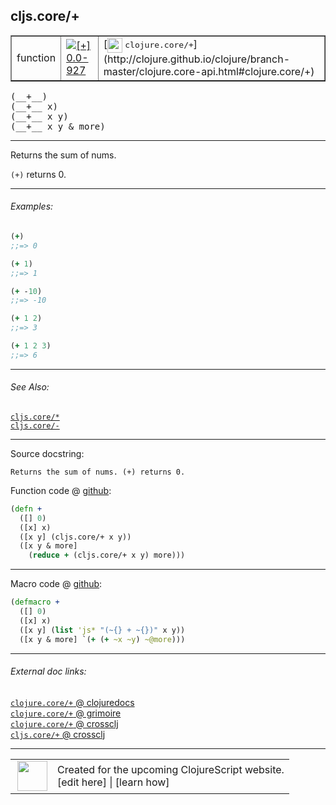## cljs.core/+



 <table border="1">
<tr>
<td>function</td>
<td><a href="https://github.com/cljsinfo/cljs-api-docs/tree/0.0-927"><img valign="middle" alt="[+] 0.0-927" title="Added in 0.0-927" src="https://img.shields.io/badge/+-0.0--927-lightgrey.svg"></a> </td>
<td>
[<img height="24px" valign="middle" src="http://i.imgur.com/1GjPKvB.png"> <samp>clojure.core/+</samp>](http://clojure.github.io/clojure/branch-master/clojure.core-api.html#clojure.core/+)
</td>
</tr>
</table>


 <samp>
(__+__)<br>
</samp>
 <samp>
(__+__ x)<br>
</samp>
 <samp>
(__+__ x y)<br>
</samp>
 <samp>
(__+__ x y & more)<br>
</samp>

---

Returns the sum of nums.

`(+)` returns 0.

---

###### Examples:

```clj
(+)
;;=> 0

(+ 1)
;;=> 1

(+ -10)
;;=> -10

(+ 1 2)
;;=> 3

(+ 1 2 3)
;;=> 6
```

---

###### See Also:

[`cljs.core/*`](cljs.core_STAR.md)<br>
[`cljs.core/-`](cljs.core_-.md)<br>

---


Source docstring:

```
Returns the sum of nums. (+) returns 0.
```


Function code @ [github](https://github.com/clojure/clojurescript/blob/r1835/src/cljs/cljs/core.cljs#L1371-L1377):

```clj
(defn +
  ([] 0)
  ([x] x)
  ([x y] (cljs.core/+ x y))
  ([x y & more]
    (reduce + (cljs.core/+ x y) more)))
```

<!--
Repo - tag - source tree - lines:

 <pre>
clojurescript @ r1835
└── src
    └── cljs
        └── cljs
            └── <ins>[core.cljs:1371-1377](https://github.com/clojure/clojurescript/blob/r1835/src/cljs/cljs/core.cljs#L1371-L1377)</ins>
</pre>

-->

---

Macro code @ [github](https://github.com/clojure/clojurescript/blob/r1835/src/clj/cljs/core.clj#L269-L273):

```clj
(defmacro +
  ([] 0)
  ([x] x)
  ([x y] (list 'js* "(~{} + ~{})" x y))
  ([x y & more] `(+ (+ ~x ~y) ~@more)))
```

<!--
Repo - tag - source tree - lines:

 <pre>
clojurescript @ r1835
└── src
    └── clj
        └── cljs
            └── <ins>[core.clj:269-273](https://github.com/clojure/clojurescript/blob/r1835/src/clj/cljs/core.clj#L269-L273)</ins>
</pre>
-->

---


###### External doc links:

[`clojure.core/+` @ clojuredocs](http://clojuredocs.org/clojure.core/+)<br>
[`clojure.core/+` @ grimoire](http://conj.io/store/v1/org.clojure/clojure/1.7.0-beta3/clj/clojure.core/%2B/)<br>
[`clojure.core/+` @ crossclj](http://crossclj.info/fun/clojure.core/%2B.html)<br>
[`cljs.core/+` @ crossclj](http://crossclj.info/fun/cljs.core.cljs/%2B.html)<br>

---

 <table>
<tr><td>
<img valign="middle" align="right" width="48px" src="http://i.imgur.com/Hi20huC.png">
</td><td>
Created for the upcoming ClojureScript website.<br>
[edit here] | [learn how]
</td></tr></table>

[edit here]:https://github.com/cljsinfo/cljs-api-docs/blob/master/cljsdoc/cljs.core_PLUS.cljsdoc
[learn how]:https://github.com/cljsinfo/cljs-api-docs/wiki/cljsdoc-files

<!--

This information was too distracting to show to readers, but I'll leave it
commented here since it is helpful to:

- pretty-print the data used to generate this document
- and show how to retrieve that data



The API data for this symbol:

```clj
{:description "Returns the sum of nums.\n\n`(+)` returns 0.",
 :ns "cljs.core",
 :name "+",
 :signature ["[]" "[x]" "[x y]" "[x y & more]"],
 :history [["+" "0.0-927"]],
 :type "function",
 :related ["cljs.core/*" "cljs.core/-"],
 :full-name-encode "cljs.core_PLUS",
 :source {:code "(defn +\n  ([] 0)\n  ([x] x)\n  ([x y] (cljs.core/+ x y))\n  ([x y & more]\n    (reduce + (cljs.core/+ x y) more)))",
          :title "Function code",
          :repo "clojurescript",
          :tag "r1835",
          :filename "src/cljs/cljs/core.cljs",
          :lines [1371 1377]},
 :extra-sources [{:code "(defmacro +\n  ([] 0)\n  ([x] x)\n  ([x y] (list 'js* \"(~{} + ~{})\" x y))\n  ([x y & more] `(+ (+ ~x ~y) ~@more)))",
                  :title "Macro code",
                  :repo "clojurescript",
                  :tag "r1835",
                  :filename "src/clj/cljs/core.clj",
                  :lines [269 273]}],
 :examples [{:id "650668",
             :content "```clj\n(+)\n;;=> 0\n\n(+ 1)\n;;=> 1\n\n(+ -10)\n;;=> -10\n\n(+ 1 2)\n;;=> 3\n\n(+ 1 2 3)\n;;=> 6\n```"}],
 :full-name "cljs.core/+",
 :clj-symbol "clojure.core/+",
 :docstring "Returns the sum of nums. (+) returns 0."}

```

Retrieve the API data for this symbol:

```clj
;; from Clojure REPL
(require '[clojure.edn :as edn])
(-> (slurp "https://raw.githubusercontent.com/cljsinfo/cljs-api-docs/catalog/cljs-api.edn")
    (edn/read-string)
    (get-in [:symbols "cljs.core/+"]))
```

-->
